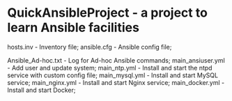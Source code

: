 # QuickAnsibleProject - a project to learn Ansible facilities

hosts.inv - Inventory file;
ansible.cfg - Ansible config file;

Ansible_Ad-hoc.txt - Log for Ad-hoc Ansible commands;
main_ansiuser.yml - Add user and update system;
main_ntp.yml - Install and start the ntpd service with custom config file;
main_mysql.yml - Install and start MySQL service;
main_nginx.yml - Install and start Nginx service;
main_docker.yml - Install and start Docker;
